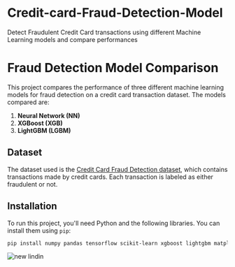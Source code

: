 
# Credit-card-Fraud-Detection-Model
Detect Fraudulent Credit Card transactions using different Machine Learning models and compare performances
# Fraud Detection Model Comparison

This project compares the performance of three different machine learning models for fraud detection on a credit card transaction dataset. The models compared are:

1. **Neural Network (NN)**
2. **XGBoost (XGB)**
3. **LightGBM (LGBM)**

## Dataset

The dataset used is the [Credit Card Fraud Detection dataset](https://www.kaggle.com/datasets?search=credit+card+fraud), which contains transactions made by credit cards. Each transaction is labeled as either fraudulent or not.

## Installation

To run this project, you'll need Python and the following libraries. You can install them using `pip`:

```bash
pip install numpy pandas tensorflow scikit-learn xgboost lightgbm matplotlib seaborn
```
![new lindin](https://github.com/user-attachments/assets/864914b1-6844-41d9-be16-2d27f3368f4d)
